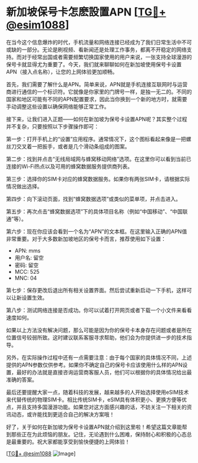 # 新加坡保号卡怎麽設置APN [[TG💪+ @esim1088](https://t.me/s/esim1088)]

在当今这个信息爆炸的时代，手机流量和网络连接已经成为了我们日常生活中不可或缺的一部分。无论是刷视频、看新闻还是处理工作事务，都离不开稳定的网络支持。而对于经常出国或者需要频繁切换国家使用的用户来说，一张支持全球漫游的保号卡就显得尤为重要了。今天，我们就来聊聊如何在新加坡使用保号卡设置APN（接入点名称），让您的上网体验更加顺畅。

首先，我们需要了解什么是APN。简单来说，APN就是手机连接互联网时与运营商进行通信的一个标识符。它就像是你家里的门牌号一样，是独一无二的。不同的国家和地区可能有不同的APN配置要求，因此当你换到一个新的地方时，就需要手动调整这些设置以确保网络能够正常工作。

接下来，让我们进入正题——如何在新加坡为保号卡设置APN呢？其实整个过程并不复杂，只要按照以下步骤操作即可：

第一步：打开手机上的“设置”应用程序。通常情况下，这个图标看起来像是一把螺丝刀交叉着一把扳手，或者是几个滑动条组成的图案。

第二步：找到并点击“无线局域网与蜂窝移动网络”选项。在这里你可以看到当前已连接的Wi-Fi热点以及可用的蜂窝数据服务提供商列表。

第三步：选择你的SIM卡对应的蜂窝数据服务。如果你有两张SIM卡，请根据实际情况做出选择。

第四步：向下滚动页面，找到“蜂窝数据选项”或类似的菜单项，并点击进入。

第五步：再次点击“蜂窝数据选项”下的具体项目名称（例如“中国移动”、“中国联通”等）。

第六步：现在你应该会看到一个名为“APN”的文本框。在这里输入正确的APN值非常重要。对于大多数新加坡地区的保号卡而言，推荐使用如下设置：
- APN: mms
- 用户名: 留空
- 密码: 留空
- MCC: 525
- MNC: 04

第七步：保存更改后退出所有相关设置界面。然后尝试重新启动一下手机，这样可以让新设置生效。

第八步：测试网络连接是否成功。你可以试着打开网页或者下载一个小文件来看看速度如何。

如果以上方法没有解决问题，那么可能是因为你的保号卡本身存在问题或者是所在位置信号较弱所致。这时建议联系客服寻求帮助，他们会为你提供进一步的技术指导。

另外，在实际操作过程中还有一点需要注意：由于每个国家的具体情况不同，上述提供的APN参数仅供参考。如果你不确定自己的保号卡应该使用什么样的APN设置，最好的办法就是直接咨询运营商客服人员，他们可以根据你的具体情况给出最准确的答案。

最后还要提醒大家一点，随着科技的发展，越来越多的人开始选择使用eSIM技术来代替传统的物理SIM卡。相比传统SIM卡，eSIM具有体积更小、更换方便等优点，并且支持多国漫游功能。如果您对这方面感兴趣的话，不妨关注一下相关的资讯动态，或许能找到更适合自己的解决方案哦！

好了，关于如何在新加坡为保号卡设置APN就介绍到这里啦！希望这篇文章能帮到那些正在为此烦恼的朋友。记住，无论遇到什么困难，保持耐心和积极的心态总是最重要的。祝大家都能享受到愉快便捷的上网体验！

[[TG💪+ @esim1088](https://t.me/s/esim1088) ![Image](https://i.postimg.cc/4NQfJmqS/Snipaste-2025-05-13-00-14-12.png)]